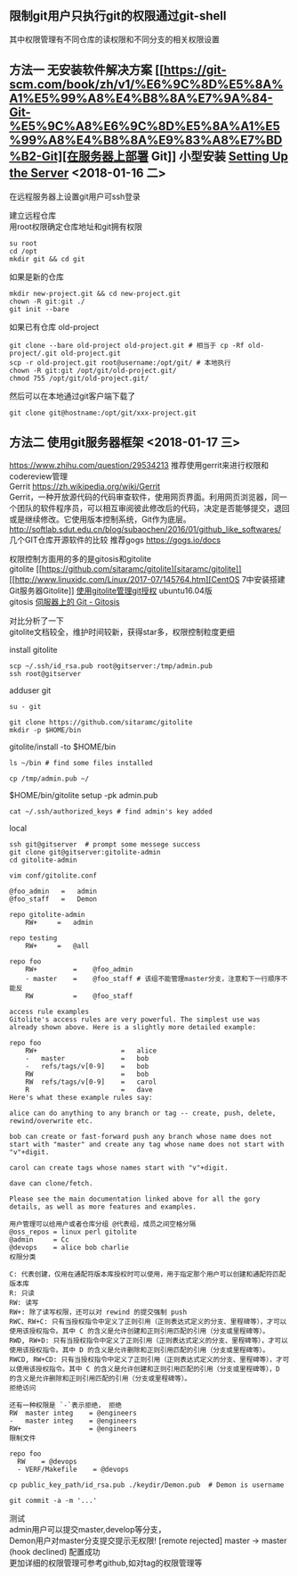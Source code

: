  
## 限制git用户只执行git的权限通过git-shell  
  
其中权限管理有不同仓库的读权限和不同分支的相关权限设置  
## 方法一 无安装软件解决方案  [[https://git-scm.com/book/zh/v1/%E6%9C%8D%E5%8A%A1%E5%99%A8%E4%B8%8A%E7%9A%84-Git-%E5%9C%A8%E6%9C%8D%E5%8A%A1%E5%99%A8%E4%B8%8A%E9%83%A8%E7%BD%B2-Git][在服务器上部署 Git]] 小型安装  [Setting Up the Server](https://git-scm.com/book/en/v2/Git-on-the-Server-Setting-Up-the-Server) <2018-01-16 二>
  
在远程服务器上设置git用户可ssh登录  
  
建立远程仓库  
用root权限确定仓库地址和git拥有权限  
```
su root
cd /opt
mkdir git && cd git
```
  
如果是新的仓库  
```
mkdir new-project.git && cd new-project.git
chown -R git:git ./
git init --bare
```
如果已有仓库 old-project  
```
git clone --bare old-project old-project.git # 相当于 cp -Rf old-project/.git old-project.git
scp -r old-project.git root@username:/opt/git/ # 本地执行
chown -R git:git /opt/git/old-project.git/
chmod 755 /opt/git/old-project.git/
```
  
然后可以在本地通过git客户端下载了  
```
git clone git@hostname:/opt/git/xxx-project.git
```
  
## 方法二 使用git服务器框架 <2018-01-17 三>
  
https://www.zhihu.com/question/29534213 推荐使用gerrit来进行权限和codereview管理  
Gerrit https://zh.wikipedia.org/wiki/Gerrit  
Gerrit，一种开放源代码的代码审查软件，使用网页界面。利用网页浏览器，同一个团队的软件程序员，可以相互审阅彼此修改后的代码，决定是否能够提交，退回或是继续修改。它使用版本控制系统，Git作为底层。  
http://softlab.sdut.edu.cn/blog/subaochen/2016/01/github_like_softwares/ 几个GIT仓库开源软件的比较 推荐gogs https://gogs.io/docs  
  
权限控制方面用的多的是gitosis和gitolite  
gitolite [[https://github.com/sitaramc/gitolite][sitaramc/gitolite]]  [[http://www.linuxidc.com/Linux/2017-07/145764.htm][CentOS 7中安装搭建Git服务器Gitolite]] [使用gitolite管理git授权](https://czero000.github.io/2016/10/19/use-gitolite-manager-git.html) ubuntu16.04版  
gitosis [伺服器上的 Git - Gitosis](https://git-scm.com/book/zh-tw/v1/%E4%BC%BA%E6%9C%8D%E5%99%A8%E4%B8%8A%E7%9A%84-Git-Gitosis)  
  
对比分析了一下  
gitolite文档较全，维护时间较新，获得star多，权限控制粒度更细  
  
install gitolite  
  
```
scp ~/.ssh/id_rsa.pub root@gitserver:/tmp/admin.pub
ssh root@gitserver
```
adduser git  
```
su - git
```
  
```
git clone https://github.com/sitaramc/gitolite
mkdir -p $HOME/bin
```
gitolite/install -to $HOME/bin  
```
ls ~/bin # find some files installed
```
  
```
cp /tmp/admin.pub ~/
```
$HOME/bin/gitolite setup -pk admin.pub  
```
cat ~/.ssh/authorized_keys # find admin's key added
```
  
local  
```
ssh git@gitserver  # prompt some messege success
git clone git@gitserver:gitolite-admin
cd gitolite-admin
```
  
```
vim conf/gitolite.conf
```
```
@foo_admin   =   admin
@foo_staff   =   Demon

repo gitolite-admin
    RW+     =   admin

repo testing
    RW+     =   @all

repo foo
    RW+         =    @foo_admin
    - master    =    @foo_staff # 该组不能管理master分支，注意和下一行顺序不能反
    RW          =    @foo_staff
```
  
```
access rule examples
Gitolite's access rules are very powerful. The simplest use was already shown above. Here is a slightly more detailed example:

repo foo
    RW+                     =   alice
    -   master              =   bob
    -   refs/tags/v[0-9]    =   bob
    RW                      =   bob
    RW  refs/tags/v[0-9]    =   carol
    R                       =   dave
Here's what these example rules say:

alice can do anything to any branch or tag -- create, push, delete, rewind/overwrite etc.

bob can create or fast-forward push any branch whose name does not start with "master" and create any tag whose name does not start with "v"+digit.

carol can create tags whose names start with "v"+digit.

dave can clone/fetch.

Please see the main documentation linked above for all the gory details, as well as more features and examples.
```
```
用户管理可以给用户或者仓库分组 @代表组，成员之间空格分隔
@oss_repos = linux perl gitolite
@admin     = Cc
@devops    = alice bob charlie
权限分类

C: 代表创建，仅用在通配符版本库授权时可以使用，用于指定那个用户可以创建和通配符匹配版本库
R: 只读
RW: 读写
RW+: 除了读写权限，还可以对 rewind 的提交强制 push
RWC、RW+C: 只有当授权指令中定义了正则引用（正则表达式定义的分支、里程碑等），才可以使用该授权指令。其中 C 的含义是允许创建和正则引用匹配的引用（分支或里程碑等）。
RWD, RW+D: 只有当授权指令中定义了正则引用（正则表达式定义的分支、里程碑等），才可以使用该授权指令。其中 D 的含义是允许删除和正则引用匹配的引用（分支或里程碑等）。
RWCD, RW+CD: 只有当授权指令中定义了正则引用（正则表达式定义的分支、里程碑等），才可以使用该授权指令。其中 C 的含义是允许创建和正则引用匹配的引用（分支或里程碑等），D 的含义是允许删除和正则引用匹配的引用（分支或里程碑等）。
拒绝访问

还有一种权限是 `-`表示拒绝， 拒绝
RW  master integ    = @engineers
-   master integ    = @engineers
RW+                 = @engineers
限制文件

repo foo
  RW    = @devops
  - VERF/Makefile    = @devops
```
  
```
cp public_key_path/id_rsa.pub ./keydir/Demon.pub  # Demon is username
```
  
```
git commit -a -m '...'
```
  
测试  
admin用户可以提交master,develop等分支，  
Demon用户对master分支提交提示无权限! [remote rejected] master -> master (hook declined)  配置成功  
更加详细的权限管理可参考github,如对tag的权限管理等  
